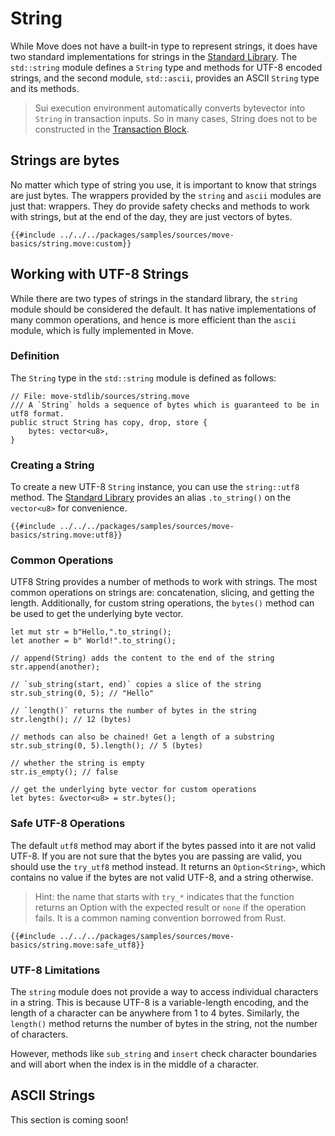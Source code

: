 # String

While Move does not have a built-in type to represent strings, it does have two standard
implementations for strings in the [Standard Library](./standard-library.md). The `std::string`
module defines a `String` type and methods for UTF-8 encoded strings, and the second module,
`std::ascii`, provides an ASCII `String` type and its methods.

> Sui execution environment automatically converts bytevector into `String` in transaction inputs.
> So in many cases, String does not to be constructed in the
> [Transaction Block](./../concepts/what-is-a-transaction.md).

<!--

## Bytestring Literal

TODO:

- reference vector
- reference literals - [Expression](./expression.md#literals)

-->

## Strings are bytes

No matter which type of string you use, it is important to know that strings are just bytes. The
wrappers provided by the `string` and `ascii` modules are just that: wrappers. They do provide
safety checks and methods to work with strings, but at the end of the day, they are just vectors of
bytes.

```move
{{#include ../../../packages/samples/sources/move-basics/string.move:custom}}
```

## Working with UTF-8 Strings

While there are two types of strings in the standard library, the `string` module should be
considered the default. It has native implementations of many common operations, and hence is more
efficient than the `ascii` module, which is fully implemented in Move.

### Definition

The `String` type in the `std::string` module is defined as follows:

```move
// File: move-stdlib/sources/string.move
/// A `String` holds a sequence of bytes which is guaranteed to be in utf8 format.
public struct String has copy, drop, store {
    bytes: vector<u8>,
}
```

### Creating a String

To create a new UTF-8 `String` instance, you can use the `string::utf8` method. The
[Standard Library](./standard-library.md) provides an alias `.to_string()` on the `vector<u8>` for
convenience.

```move
{{#include ../../../packages/samples/sources/move-basics/string.move:utf8}}
```

### Common Operations

UTF8 String provides a number of methods to work with strings. The most common operations on strings
are: concatenation, slicing, and getting the length. Additionally, for custom string operations, the
`bytes()` method can be used to get the underlying byte vector.

```move
let mut str = b"Hello,".to_string();
let another = b" World!".to_string();

// append(String) adds the content to the end of the string
str.append(another);

// `sub_string(start, end)` copies a slice of the string
str.sub_string(0, 5); // "Hello"

// `length()` returns the number of bytes in the string
str.length(); // 12 (bytes)

// methods can also be chained! Get a length of a substring
str.sub_string(0, 5).length(); // 5 (bytes)

// whether the string is empty
str.is_empty(); // false

// get the underlying byte vector for custom operations
let bytes: &vector<u8> = str.bytes();
```

### Safe UTF-8 Operations

The default `utf8` method may abort if the bytes passed into it are not valid UTF-8. If you are not
sure that the bytes you are passing are valid, you should use the `try_utf8` method instead. It
returns an `Option<String>`, which contains no value if the bytes are not valid UTF-8, and a string
otherwise.

> Hint: the name that starts with `try_*` indicates that the function returns an Option with the
> expected result or `none` if the operation fails. It is a common naming convention borrowed from
> Rust.

```move
{{#include ../../../packages/samples/sources/move-basics/string.move:safe_utf8}}
```

### UTF-8 Limitations

The `string` module does not provide a way to access individual characters in a string. This is
because UTF-8 is a variable-length encoding, and the length of a character can be anywhere from 1 to
4 bytes. Similarly, the `length()` method returns the number of bytes in the string, not the number
of characters.

However, methods like `sub_string` and `insert` check character boundaries and will abort when the
index is in the middle of a character.

## ASCII Strings

This section is coming soon!
